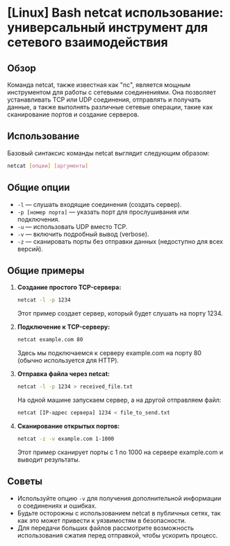 # [Linux] Bash netcat использование: универсальный инструмент для сетевого взаимодействия

## Обзор
Команда netcat, также известная как "nc", является мощным инструментом для работы с сетевыми соединениями. Она позволяет устанавливать TCP или UDP соединения, отправлять и получать данные, а также выполнять различные сетевые операции, такие как сканирование портов и создание серверов.

## Использование
Базовый синтаксис команды netcat выглядит следующим образом:

```bash
netcat [опции] [аргументы]
```

## Общие опции
- `-l` — слушать входящие соединения (создать сервер).
- `-p [номер порта]` — указать порт для прослушивания или подключения.
- `-u` — использовать UDP вместо TCP.
- `-v` — включить подробный вывод (verbose).
- `-z` — сканировать порты без отправки данных (недоступно для всех версий).

## Общие примеры
1. **Создание простого TCP-сервера:**
   ```bash
   netcat -l -p 1234
   ```
   Этот пример создает сервер, который будет слушать на порту 1234.

2. **Подключение к TCP-серверу:**
   ```bash
   netcat example.com 80
   ```
   Здесь мы подключаемся к серверу example.com на порту 80 (обычно используется для HTTP).

3. **Отправка файла через netcat:**
   ```bash
   netcat -l -p 1234 > received_file.txt
   ```
   На одной машине запускаем сервер, а на другой отправляем файл:
   ```bash
   netcat [IP-адрес сервера] 1234 < file_to_send.txt
   ```

4. **Сканирование открытых портов:**
   ```bash
   netcat -z -v example.com 1-1000
   ```
   Этот пример сканирует порты с 1 по 1000 на сервере example.com и выводит результаты.

## Советы
- Используйте опцию `-v` для получения дополнительной информации о соединениях и ошибках.
- Будьте осторожны с использованием netcat в публичных сетях, так как это может привести к уязвимостям в безопасности.
- Для передачи больших файлов рассмотрите возможность использования сжатия перед отправкой, чтобы ускорить процесс.